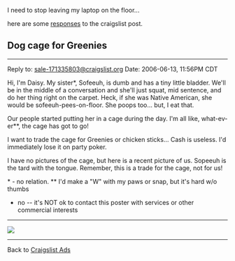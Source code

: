 I need to stop leaving my laptop on the floor...

here are some [responses](dogCageResponses.html) to the craigslist post.

Dog cage for Greenies
---------------------

* * * * *

Reply to:
[sale-171335803@craigslist.org](mailto:sale-171335803@craigslist.org?subject=Dog%20cage%20for%20Greenies)
 Date: 2006-06-13, 11:56PM CDT
 

Hi, I'm Daisy. My sister\*, Sofeeuh, is dumb and has a tiny little
bladder. We'll be in the middle of a conversation and she'll just squat,
mid sentence, and do her thing right on the carpet. Heck, if she was
Native American, she would be sofeeuh-pees-on-floor. She poops too… but,
I eat that.

Our people started putting her in a cage during the day. I'm all like,
what-ev-er\*\*, the cage has got to go!

I want to trade the cage for Greenies or chicken sticks... Cash is
useless. I'd immediately lose it on party poker.

I have no pictures of the cage, but here is a recent picture of us.
Sopeeuh is the tard with the tongue. Remember, this is a trade for the
cage, not for us!


 \* - no relation. 
 \*\* I'd make a "W" with my paws or snap, but it's hard w/o thumbs 


-   no -- it's NOT ok to contact this poster with services or other
    commercial interests

* * * * *

![](media/sophieAndDaisy.jpg)

* * * * *

Back to [Craigslist Ads](craigslistAds.html)
